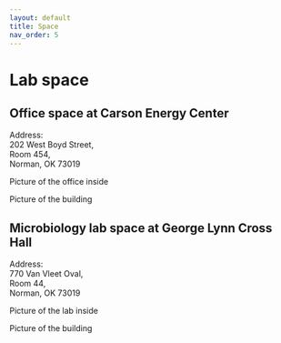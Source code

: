 ```yaml
---
layout: default
title: Space
nav_order: 5
---
```

# Lab space

## Office space at Carson Energy Center 

Address:  
202 West Boyd Street,     
Room 454,    
Norman, OK 73019  

Picture of the office inside

Picture of the building

## Microbiology lab space at George Lynn Cross Hall

Address:  
770 Van Vleet Oval,  
Room 44,   
Norman, OK  73019

Picture of the lab inside

Picture of the building
